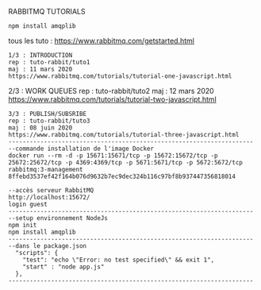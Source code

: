 RABBITMQ TUTORIALS
~~~~~~~~~~~~~~~~~~~~~~~~~~~~
npm install amqplib
~~~~~~~~~~~~~~~~~~~~~~~~~~~~
tous les tuto : https://www.rabbitmq.com/getstarted.html
~~~~~~~~~~~~~~~~~~~~~~~~~~~~
1/3 : INTRODUCTION
rep : tuto-rabbit/tuto1
maj : 11 mars 2020
https://www.rabbitmq.com/tutorials/tutorial-one-javascript.html
~~~~~~~~~~~~~~~~~~~~~~~~~~~~
2/3 : WORK QUEUES
rep : tuto-rabbit/tuto2
maj : 12 mars 2020
https://www.rabbitmq.com/tutorials/tutorial-two-javascript.html
~~~~~~~~~~~~~~~~~~~~~~~~~~~~
3/3 : PUBLISH/SUBSRIBE
rep : tuto-rabbit/tuto3
maj : 08 juin 2020
https://www.rabbitmq.com/tutorials/tutorial-three-javascript.html
---------------------------------------------------------------------
--commande installation de l'image Docker 
docker run --rm -d -p 15671:15671/tcp -p 15672:15672/tcp -p 25672:25672/tcp -p 4369:4369/tcp -p 5671:5671/tcp -p 5672:5672/tcp rabbitmq:3-management
8ffebd3537ef42f164b076d9632b7ec9dec324b116c97bf8b937447356818014

--accès serveur RabbitMQ
http://localhost:15672/
login guest
---------------------------------------------------------------------
--setup environnement NodeJs
npm init
npm install amqplib
---------------------------------------------------------------------
--dans le package.json
  "scripts": {
    "test": "echo \"Error: no test specified\" && exit 1",
    "start" : "node app.js"
  },
---------------------------------------------------------------------